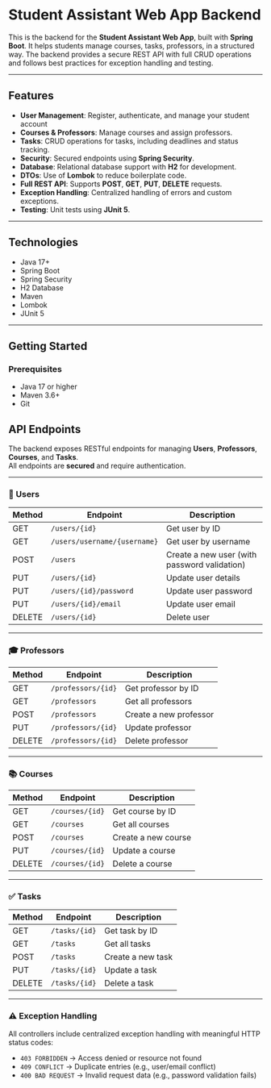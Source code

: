 # Student Assistant Web App Backend

This is the backend for the **Student Assistant Web App**, built with **Spring Boot**. It helps students manage courses, tasks, professors, in a structured way. The backend provides a secure REST API with full CRUD operations and follows best practices for exception handling and testing.

---

## Features

- **User Management**: Register, authenticate, and manage your student account
- **Courses & Professors**: Manage courses and assign professors.
- **Tasks**: CRUD operations for tasks, including deadlines and status tracking.
- **Security**: Secured endpoints using **Spring Security**.
- **Database**: Relational database support with **H2** for development.
- **DTOs**: Use of **Lombok** to reduce boilerplate code.
- **Full REST API**: Supports **POST**, **GET**, **PUT**, **DELETE** requests.
- **Exception Handling**: Centralized handling of errors and custom exceptions.
- **Testing**: Unit tests using **JUnit 5**.

---

## Technologies

- Java 17+  
- Spring Boot  
- Spring Security  
- H2 Database  
- Maven  
- Lombok  
- JUnit 5  

---

## Getting Started

### Prerequisites

- Java 17 or higher
- Maven 3.6+
- Git

## API Endpoints

The backend exposes RESTful endpoints for managing **Users**, **Professors**, **Courses**, and **Tasks**.  
All endpoints are **secured** and require authentication.

---

### 👤 Users
| Method | Endpoint                | Description                  |
|--------|-------------------------|------------------------------|
| GET    | `/users/{id}`           | Get user by ID              |
| GET    | `/users/username/{username}` | Get user by username   |
| POST   | `/users`                | Create a new user (with password validation) |
| PUT    | `/users/{id}`           | Update user details         |
| PUT    | `/users/{id}/password`  | Update user password        |
| PUT    | `/users/{id}/email`     | Update user email           |
| DELETE | `/users/{id}`           | Delete user                 |

---

### 🎓 Professors
| Method | Endpoint           | Description            |
|--------|-------------------|------------------------|
| GET    | `/professors/{id}` | Get professor by ID   |
| GET    | `/professors`      | Get all professors    |
| POST   | `/professors`      | Create a new professor |
| PUT    | `/professors/{id}` | Update professor       |
| DELETE | `/professors/{id}` | Delete professor       |

---

### 📚 Courses
| Method | Endpoint         | Description           |
|--------|-----------------|-----------------------|
| GET    | `/courses/{id}` | Get course by ID      |
| GET    | `/courses`      | Get all courses       |
| POST   | `/courses`      | Create a new course   |
| PUT    | `/courses/{id}` | Update a course       |
| DELETE | `/courses/{id}` | Delete a course       |

---

### ✅ Tasks
| Method | Endpoint       | Description           |
|--------|---------------|-----------------------|
| GET    | `/tasks/{id}` | Get task by ID        |
| GET    | `/tasks`      | Get all tasks         |
| POST   | `/tasks`      | Create a new task     |
| PUT    | `/tasks/{id}` | Update a task         |
| DELETE | `/tasks/{id}` | Delete a task         |

---

### ⚠️ Exception Handling
All controllers include centralized exception handling with meaningful HTTP status codes:

- `403 FORBIDDEN` → Access denied or resource not found  
- `409 CONFLICT` → Duplicate entries (e.g., user/email conflict)  
- `400 BAD REQUEST` → Invalid request data (e.g., password validation fails)  




